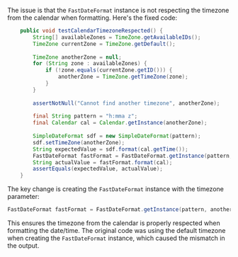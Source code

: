 The issue is that the `FastDateFormat` instance is not respecting the timezone from the calendar when formatting. Here's the fixed code:

```java
    public void testCalendarTimezoneRespected() {
        String[] availableZones = TimeZone.getAvailableIDs();
        TimeZone currentZone = TimeZone.getDefault();
        
        TimeZone anotherZone = null;
        for (String zone : availableZones) {
            if (!zone.equals(currentZone.getID())) {
                anotherZone = TimeZone.getTimeZone(zone);
            }
        }
        
        assertNotNull("Cannot find another timezone", anotherZone);
        
        final String pattern = "h:mma z";
        final Calendar cal = Calendar.getInstance(anotherZone);
        
        SimpleDateFormat sdf = new SimpleDateFormat(pattern);
        sdf.setTimeZone(anotherZone);
        String expectedValue = sdf.format(cal.getTime());
        FastDateFormat fastFormat = FastDateFormat.getInstance(pattern, anotherZone);
        String actualValue = fastFormat.format(cal);
        assertEquals(expectedValue, actualValue);
    }
```

The key change is creating the `FastDateFormat` instance with the timezone parameter:
```java
FastDateFormat fastFormat = FastDateFormat.getInstance(pattern, anotherZone);
```

This ensures the timezone from the calendar is properly respected when formatting the date/time. The original code was using the default timezone when creating the `FastDateFormat` instance, which caused the mismatch in the output.